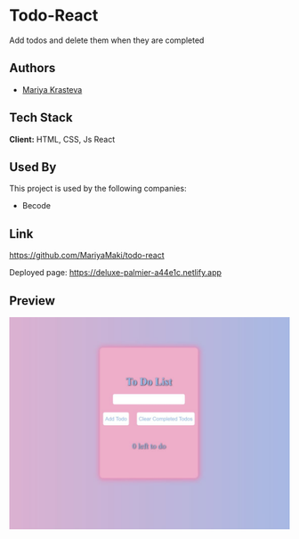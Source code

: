 # Todo-React

Add todos and delete them when they are completed

## Authors

- [Mariya Krasteva](https://github.com/MariyaMaki)

## Tech Stack

**Client:** HTML, CSS, Js React

## Used By

This project is used by the following companies:

- Becode

## Link

https://github.com/MariyaMaki/todo-react

Deployed page: https://deluxe-palmier-a44e1c.netlify.app

## Preview

![screen1](/intro-react/src/img/todolist.JPG)
